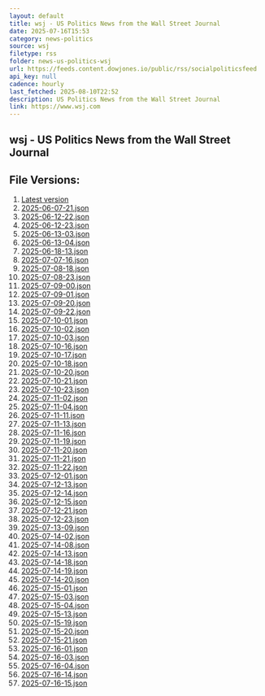 ```yaml
---
layout: default
title: wsj - US Politics News from the Wall Street Journal
date: 2025-07-16T15:53
category: news-politics
source: wsj
filetype: rss
folder: news-us-politics-wsj
url: https://feeds.content.dowjones.io/public/rss/socialpoliticsfeed
api_key: null
cadence: hourly
last_fetched: 2025-08-10T22:52
description: US Politics News from the Wall Street Journal
link: https://www.wsj.com
---
```


## wsj - US Politics News from the Wall Street Journal

<div id="data-chart"></div>
<div id="data-table"></div>
<script>
document.addEventListener('DOMContentLoaded', function(){
  document.getElementById('data-table').textContent = 'This source isn't supported for tables yet.';
});
</script>

## File Versions:
1. [Latest version](./latest.json)
2. [2025-06-07-21.json](./2025-06-07-21.json)
3. [2025-06-12-22.json](./2025-06-12-22.json)
4. [2025-06-12-23.json](./2025-06-12-23.json)
5. [2025-06-13-03.json](./2025-06-13-03.json)
6. [2025-06-13-04.json](./2025-06-13-04.json)
7. [2025-06-18-13.json](./2025-06-18-13.json)
8. [2025-07-07-16.json](./2025-07-07-16.json)
9. [2025-07-08-18.json](./2025-07-08-18.json)
10. [2025-07-08-23.json](./2025-07-08-23.json)
11. [2025-07-09-00.json](./2025-07-09-00.json)
12. [2025-07-09-01.json](./2025-07-09-01.json)
13. [2025-07-09-20.json](./2025-07-09-20.json)
14. [2025-07-09-22.json](./2025-07-09-22.json)
15. [2025-07-10-01.json](./2025-07-10-01.json)
16. [2025-07-10-02.json](./2025-07-10-02.json)
17. [2025-07-10-03.json](./2025-07-10-03.json)
18. [2025-07-10-16.json](./2025-07-10-16.json)
19. [2025-07-10-17.json](./2025-07-10-17.json)
20. [2025-07-10-18.json](./2025-07-10-18.json)
21. [2025-07-10-20.json](./2025-07-10-20.json)
22. [2025-07-10-21.json](./2025-07-10-21.json)
23. [2025-07-10-23.json](./2025-07-10-23.json)
24. [2025-07-11-02.json](./2025-07-11-02.json)
25. [2025-07-11-04.json](./2025-07-11-04.json)
26. [2025-07-11-11.json](./2025-07-11-11.json)
27. [2025-07-11-13.json](./2025-07-11-13.json)
28. [2025-07-11-16.json](./2025-07-11-16.json)
29. [2025-07-11-19.json](./2025-07-11-19.json)
30. [2025-07-11-20.json](./2025-07-11-20.json)
31. [2025-07-11-21.json](./2025-07-11-21.json)
32. [2025-07-11-22.json](./2025-07-11-22.json)
33. [2025-07-12-01.json](./2025-07-12-01.json)
34. [2025-07-12-13.json](./2025-07-12-13.json)
35. [2025-07-12-14.json](./2025-07-12-14.json)
36. [2025-07-12-15.json](./2025-07-12-15.json)
37. [2025-07-12-21.json](./2025-07-12-21.json)
38. [2025-07-12-23.json](./2025-07-12-23.json)
39. [2025-07-13-09.json](./2025-07-13-09.json)
40. [2025-07-14-02.json](./2025-07-14-02.json)
41. [2025-07-14-08.json](./2025-07-14-08.json)
42. [2025-07-14-13.json](./2025-07-14-13.json)
43. [2025-07-14-18.json](./2025-07-14-18.json)
44. [2025-07-14-19.json](./2025-07-14-19.json)
45. [2025-07-14-20.json](./2025-07-14-20.json)
46. [2025-07-15-01.json](./2025-07-15-01.json)
47. [2025-07-15-03.json](./2025-07-15-03.json)
48. [2025-07-15-04.json](./2025-07-15-04.json)
49. [2025-07-15-13.json](./2025-07-15-13.json)
50. [2025-07-15-19.json](./2025-07-15-19.json)
51. [2025-07-15-20.json](./2025-07-15-20.json)
52. [2025-07-15-21.json](./2025-07-15-21.json)
53. [2025-07-16-01.json](./2025-07-16-01.json)
54. [2025-07-16-03.json](./2025-07-16-03.json)
55. [2025-07-16-04.json](./2025-07-16-04.json)
56. [2025-07-16-14.json](./2025-07-16-14.json)
57. [2025-07-16-15.json](./2025-07-16-15.json)
